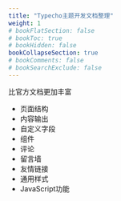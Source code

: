 ```yaml
---
title: "Typecho主题开发文档整理"
weight: 1
# bookFlatSection: false
# bookToc: true
# bookHidden: false
bookCollapseSection: true
# bookComments: false
# bookSearchExclude: false
---
```


比官方文档更加丰富

 - 页面结构
 - 内容输出
 - 自定义字段
 - 组件
 - 评论
 - 留言墙
 - 友情链接
 - 通用样式
 - JavaScript功能
